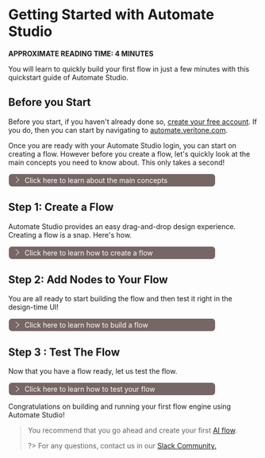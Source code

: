 # Getting Started with Automate Studio

**APPROXIMATE READING TIME: 4 MINUTES**

You will learn to quickly build your first flow in just a few minutes with this quickstart guide of Automate Studio. 

## Before you Start

Before you start, if you haven't already done so, [create your free account](https://www.veritone.com/onboarding/#/signUp?type=automate&lead_source_detail=docs.veritone.com%2Fautomate-studio%2Fgetting-started). If you do, then you can start by navigating to [automate.veritone.com](https://automate.veritone.com).

Once you are ready with your Automate Studio login, you can start on creating a flow. However before you create a flow, let's quickly look at the main concepts you need to know about. This only takes a second!

<div class="collapse-accordion"><ul><li>
                <input type="checkbox" id="list-item-1">
                <label for="list-item-1"><span class="expandText">Click here to learn about the main concepts</span><span class="collapseText">Click here to close this section.</span></label>
                <ul>
                    <li class="inner-content">

The main concepts you would need to know before you create a flow are:

- **Nodes:** These are the button-like shapes in the editor that represent discrete steps in your flow.
- **Wires:** These connect the nodes together.
- **Flow:** This is an overall term for the "graph" (or node-and-wire model) that you define by dropping and connecting your nodes on the canvas.
- **Subflow:** A group of nodes presented as a node in the palette which can be reused in the main flow.
- **Message:** A`msg` variable is the highest level variable that is sent from one node to another at flow runtime.

> **Tip:** Hover your cursor over a node in the node palette, on the left, to learn what a given type of node does.



![node-hover](node-hover-11.png) 

</li>                  
</ul>
</li>          
</ul>
</div>



## Step 1: Create a Flow

Automate Studio provides an easy drag-and-drop design experience. Creating a flow is a snap. Here's how.

<div class="collapse-accordion"><ul><li>
                <input type="checkbox" id="list-item-2">
                <label for="list-item-2"><span class="expandText">Click here to learn how to create a flow</span><span class="collapseText">Click here to close this section.</span></label>
                <ul>
                    <li class="inner-content">
​     

​                    

**To create a flow:**

1. Navigate to [automate.veritone.com](https://automate.veritone.com), click on the `Add New` button in the upper left corner of that page.

   ![CreateNewFlowpage](Automate-new-1.png)

   ​	The **Automate Studio Editor** design-time environment will open.

2. In the editor, click on the name of the flow (shown in the upper left) to change the name of the flow. 

![Editing the flow name](untitled-flow.png)



Next, let us start by adding nodes to the  flow.

</li>                  
</ul>
</li>          
</ul>
</div>

## Step 2: Add Nodes to Your Flow

You are all ready to start building the flow and then test it right in the design-time UI!

<div class="collapse-accordion"><ul><li>
                <input type="checkbox" id="list-item-3">
                <label for="list-item-3"><span class="expandText">Click here to learn how to build a flow</span><span class="collapseText">Click here to close this section.</span></label>
                <ul>
                    <li class="inner-content">
​                    

### Working with Nodes

It is very easy to work with nodes if you remember these points:

- To add a node, just drag-and-drop it from the node palette to the canvas.

- Click a node to select it. Press Delete or Backspace key on your keyboard to delete it. 

- To connect two nodes with a wire, click and drag from the _output_ endpoint on the right side of a node to the _input_ endpoint on the left side of a second node.

- Press Ctrl+Z to undo any action.

Now, you are ready to build the first flow.

### Build a Simple Flow

In this example, we'll create a simple flow that extracts user information and sends us an email:

1. From the node palette on the left, drag an **aiware in** node, a **user details** node, and an **aiware email** node onto the canvas.

2. Let's connect the nodes by dragging out a new wire from the right edge of each node to the left edge of the next node. You can select the node to view help about the node. 

   Our canvas should look something like this:

   ![3 nodes](three-nodes-1.png)

   > **Note:** Some nodes have two output ports (squares on the node) on the right. The top port is for ordinary output, and the bottom port is for error reporting. For now, you can ignore the bottom port. For this flow, you will use only the top port.

   

3. Double-click on the **aiware email** node. Change the  **To Email** field's value by setting the picker to `msg.`, then enter `payload.aiware.user.name`. Enter the Email Subject and Message Body. 

   The **Properties** pane in the node would look like:

   ![email node Properties](email-node-2.png)

4. Click the **Done** button to save your changes. 

> A small blue dot will appear along the top edge of the node whose properties you just edited. This dot indicates that the node is updated and disappear in a second or two after your changes have been auto-saved.

</li>                  
</ul>
</li>          
</ul>
</div>

## Step 3 : Test The Flow

Now that you have a flow ready, let us test the flow. 

<div class="collapse-accordion"><ul><li>
                <input type="checkbox" id="list-item-4">
                <label for="list-item-4"><span class="expandText">Click here to learn how to test your flow</span><span class="collapseText">Click here to close this section.</span></label>
                <ul>
                    <li class="inner-content">
​                

**To test the flow:**

1. Click the _bug_ icon in the information pane, on the right, to enable the display of debug messages.

   ![debug button](debug.png)

   

2. Click on the ballot-box square at the left edge of the aiware.in node to run the flow.

   ![](run_success.png)

   You will see a message ("inject.airware-in.success") appear onscreen, and then all three nodes should show an `aiware.success` message underneath. 

3. You should get an e-mail at the email address associated with your Veritone account. 

> Any errors will be displayed in the Debug pane (on the right).

Congratulations! You just ran your first flow.

</li>                  
</ul>
</li>          
</ul>
</div>


</li>                  
</ul>
</li>          
</ul>
</div>



Congratulations on building and running your first flow engine using Automate Studio!



> You recommend that you go ahead and create your first [AI flow](/automate-studio/tutorials/basic/transcription/tutorial).
>
> ?> For any questions, contact us in our [Slack Community.](http://veritonedev.slack.com/)

<style>
label {
        color: #fff;
    }
​    

    .markdown-section code {
        border-radius: 2px;
        color: #322;
        font-size: .8rem;
        margin: 0 2px;
        padding: 3px 5px;
        white-space: pre-wrap;
    }
    
    .collapse-accordion { width:83%; }
    
    .collapse-accordion ul {
        list-style: none;
        margin: 0;
        padding: 0;
    }
    
    .collapse-accordion label {
        display: block;
        cursor: pointer;
        padding: 4px 32px;
        border: 1px solid #fff;
        border-radius: 7px;
        border-bottom: none;
        background-color: #766;
        position: relative;
    }
    
    .collapse-accordion label:hover {
        background: #999;
    }
    
    .collapse-accordion label:after {
        content: "";
        position: absolute;
        width: 8px;
        height: 8px;
        text-indent: -9999px;
        border-top: 1px solid #f2f2f2;
        border-left: 1px solid #f2f2f2;
        -webkit-transition: all .3s ease-in-out;
        transition: all .3s ease-in-out;
        text-decoration: none;
        color: transparent;
        -webkit-user-select: none;
        -moz-user-select: none;
        -ms-user-select: none;
        user-select: none;
        transform: rotate(135deg);
        left: 10px;
        top: 50%;
        margin-top: -5px;
    }
    
    .collapse-accordion input[type="checkbox"]:checked+label:after {
        transform: rotate(-135deg);
        top: 20px;
    }
    
    .collapse-accordion input[type="radio"]:checked+label:after {
        transform: rotate(-135deg);
        top: 20px;
    }
    
    .collapse-accordion label.last {
        border-bottom: 1px solid #fff;
    }
    
    .collapse-accordion ul ul li {
        padding: 10px;
        
    }
    .inner-content p{
        font-size: 18px;
        font-weight: 500;
    }
    
    .inner-content *{
        font-size: 18px;
        font-weight: 500;
    }


    .collapse-accordion input[type="checkBox"] {
        position: absolute;
        left: -9999px;
    }
    
    .collapse-accordion input[type="radio"] {
        position: absolute;
        left: -9999px;
    }
    
    .collapse-accordion input[type="checkBox"]~ul {
        height: 0;
        transform: scaleY(0);
      transition: transform .2s ease-out;
    }
    
    .collapse-accordion input[type="radio"]~ul {
        height: 0;
        transform: scaleY(0);
        transition: transform .5s ease-out;
    }
    
    .collapse-accordion input[type="checkBox"]:checked~ul {
        height: 100%;
        transform-origin: top;
        transition: transform .5s ease-out;
        transform: scaleY(1);
    }

   .collapse-accordion input[type="radio"]:checked~ul {
        height: 100%;
        transform-origin: top;
        transition: transform .2s ease-out;
        transform: scaleY(1);
    }

    .collapse-accordion input[type="checkBox"]:checked+label {
        background:#bda0a0;
        border-bottom: 1px solid #fff;
    }
    
    .collapse-accordion input[type="radio"]:checked+label {
        background: red;
        border-bottom: 1px solid #fff;
    }
    
    .collapse-accordion input[type="checkbox"]:checked+label .collapseText {
        display: block;
    }

   .collapse-accordion input[type="radio"]:checked+label .collapseText {
        display: block;
    }

    .collapse-accordion input[type="checkbox"]:checked+label .expandText {
        display: none;
    }

.collapse-accordion input[type="radio"]:checked+label .expandText {
        display: none;
    }

    .collapseText {
        display: none;
    }

.info {
  margin-top: 50px;
color: #000;
  font-size: 24px;
}
.info span {
  color: red;
}
</style>